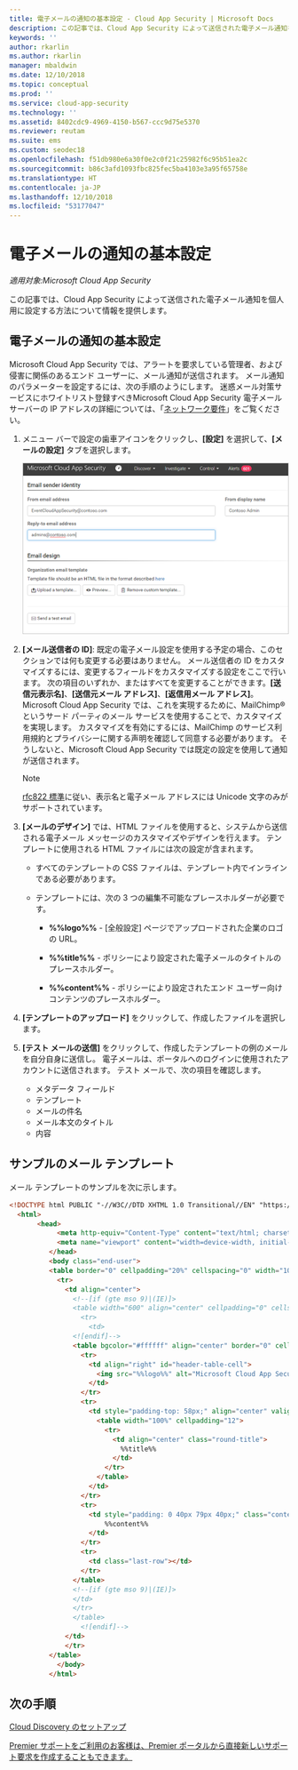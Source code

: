 ```yaml
---
title: 電子メールの通知の基本設定 - Cloud App Security | Microsoft Docs
description: この記事では、Cloud App Security によって送信された電子メール通知を個人用に設定する方法について情報を提供します。
keywords: ''
author: rkarlin
ms.author: rkarlin
manager: mbaldwin
ms.date: 12/10/2018
ms.topic: conceptual
ms.prod: ''
ms.service: cloud-app-security
ms.technology: ''
ms.assetid: 8402cdc9-4969-4150-b567-ccc9d75e5370
ms.reviewer: reutam
ms.suite: ems
ms.custom: seodec18
ms.openlocfilehash: f51db980e6a30f0e2c0f21c25982f6c95b51ea2c
ms.sourcegitcommit: b86c3afd1093fbc825fec5ba4103e3a95f65758e
ms.translationtype: HT
ms.contentlocale: ja-JP
ms.lasthandoff: 12/10/2018
ms.locfileid: "53177047"
---
```

# <a name="email-notification-preferences"></a>電子メールの通知の基本設定

*適用対象:Microsoft Cloud App Security*

この記事では、Cloud App Security によって送信された電子メール通知を個人用に設定する方法について情報を提供します。

## <a name="mailsettings"></a> 電子メールの通知の基本設定  

 Microsoft Cloud App Security では、アラートを要求している管理者、および侵害に関係のあるエンド ユーザーに、メール通知が送信されます。 メール通知のパラメーターを設定するには、次の手順のようにします。 迷惑メール対策サービスにホワイトリスト登録すべきMicrosoft Cloud App Security 電子メール サーバーの IP アドレスの詳細については、「[ネットワーク要件](network-requirements.md)」をご覧ください。

1. メニュー バーで設定の歯車アイコンをクリックし、**[設定]** を選択して、**[メールの設定]** タブを選択します。  

   ![メールの設定](./media/mail-settings-config.png)

2. **[メール送信者の ID]**: 既定の電子メール設定を使用する予定の場合、このセクションでは何も変更する必要はありません。 メール送信者の ID をカスタマイズするには、変更するフィールドをカスタマイズする設定をここで行います。 次の項目のいずれか、またはすべてを変更することができます。**[送信元表示名]**、**[送信元メール アドレス]**、**[返信用メール アドレス]**。 Microsoft Cloud App Security では、これを実現するために、MailChimp® というサード パーティのメール サービスを使用することで、カスタマイズを実現します。 カスタマイズを有効にするには、MailChimp のサービス利用規約とプライバシーに関する声明を確認して同意する必要があります。 そうしないと、Microsoft Cloud App Security では既定の設定を使用して通知が送信されます。
 
   > [!NOTE]
   > [rfc822 標準](https://www.rfc-editor.org/rfc/rfc822.txt)に従い、表示名と電子メール アドレスには Unicode 文字のみがサポートされています。

  
3. **[メールのデザイン]** では、HTML ファイルを使用すると、システムから送信される電子メール メッセージのカスタマイズやデザインを行えます。 テンプレートに使用される HTML ファイルには次の設定が含まれます。  
  
   - すべてのテンプレートの CSS ファイルは、テンプレート内でインラインである必要があります。  
  
   - テンプレートには、次の 3 つの編集不可能なプレースホルダーが必要です。  
  
        - **%%logo%%** - [全般設定] ページでアップロードされた企業のロゴの URL。  
  
        - **%%title%%** - ポリシーにより設定された電子メールのタイトルのプレースホルダー。  

        - **%%content%%** - ポリシーにより設定されたエンド ユーザー向けコンテンツのプレースホルダー。  

4. **[テンプレートのアップロード]** をクリックして、作成したファイルを選択します。 

5. **[テスト メールの送信]** をクリックして、作成したテンプレートの例のメールを自分自身に送信し。 電子メールは、ポータルへのログインに使用されたアカウントに送信されます。 テスト メールで、次の項目を確認します。
    - メタデータ フィールド
    - テンプレート
    - メールの件名
    - メール本文のタイトル
    - 内容

## <a name="sample-email-template"></a>サンプルのメール テンプレート

メール テンプレートのサンプルを次に示します。

```html
<!DOCTYPE html PUBLIC "-//W3C//DTD XHTML 1.0 Transitional//EN" "https://www.w3.org/TR/xhtml1/DTD/xhtml1-transitional.dtd">
  <html>  
       <head>  
            <meta http-equiv="Content-Type" content="text/html; charset=UTF-8"/>  
            <meta name="viewport" content="width=device-width, initial-scale=1.0"/>  
          </head>  
          <body class="end-user">  
          <table border="0" cellpadding="20%" cellspacing="0" width="100%" id="background-table">  
            <tr>  
              <td align="center">  
                <!--[if (gte mso 9)|(IE)]>  
                <table width="600" align="center" cellpadding="0" cellspacing="0" border="0">  
                  <tr>  
                    <td>  
                <![endif]-->  
                <table bgcolor="#ffffff" align="center" border="0" cellpadding="0" cellspacing="0" style="padding-bottom: 40px;" id="container-table">  
                  <tr>  
                    <td align="right" id="header-table-cell">  
                      <img src="%%logo%%" alt="Microsoft Cloud App Security" id="org-logo" />  
                    </td>  
                  </tr>  
                  <tr>  
                    <td style="padding-top: 58px;" align="center" valign="top">  
                      <table width="100%" cellpadding="12">  
                        <tr>  
                          <td align="center" class="round-title">  
                            %%title%%  
                          </td>  
                        </tr>  
                      </table>  
                    </td>  
                  </tr>  
                  <tr>  
                    <td style="padding: 0 40px 79px 40px;" class="content-table-cell" align="left" valign="top">  
                        %%content%%  
                    </td>  
                  </tr>  
                  <tr>  
                    <td class="last-row"></td>  
                  </tr>  
                </table>  
                <!--[if (gte mso 9)|(IE)]>  
                </td>  
                </tr>  
                </table>  
                  <![endif]-->  
              </td>  
              </tr>  
          </table>  
            </body>  
          </html>  
```

## <a name="next-steps"></a>次の手順

[Cloud Discovery のセットアップ](set-up-cloud-discovery.md)   

[Premier サポートをご利用のお客様は、Premier ポータルから直接新しいサポート要求を作成することもできます。](https://premier.microsoft.com/)  
  
  